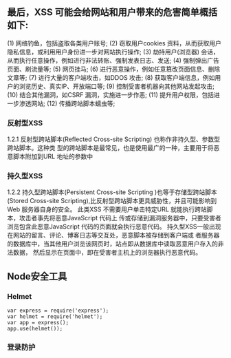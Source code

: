 ## 最后，XSS 可能会给网站和用户带来的危害简单概括如下:
(1) 网络钓鱼，包括盗取各类用户账号;
(2) 窃取用户cookies 资料，从而获取用户隐私信息，或利用用户身份进一步对网站执行操作;
(3) 劫持用户(浏览器) 会话，从而执行任意操作，例如进行非法转账、强制发表日志、发送;
(4) 强制弹出广告页面、刷流量等;
(5) 网页挂马;
(6) 进行恶意操作，例如任意篡改页面信息、删除文章等;
(7) 进行大量的客户端攻击，如DDOS 攻击;
(8) 获取客户端信息，例如用户的浏览历史、真实IP、开放端口等;
(9) 控制受害者机器向其他网站发起攻击;
(10) 结合其他漏洞，如CSRF 漏洞，实施进一步作恶;
(11) 提升用户权限，包括进一步渗透网站;
(12) 传播跨站脚本蠕虫等;

### 反射型XSS
1.2.1
反射型跨站脚本(Reflected Cross-site Scripting) 也称作非持久型、参数型跨站脚本。这种类
型的跨站脚本是最常见，也是使用最广的一种，主要用于将恶意脚本附加到URL 地址的参数中

### 持久型XSS
1.2.2
持久型跨站脚本(Persistent Cross-site Scripting )也等于存储型跨站脚本(Stored Cross-site
Scripting),比反射型跨站脚本更具威胁性，并且可能影响到Web 服务器自身的安全。
此类XSS 不需要用户单击特定URL 就能执行跨站脚本，攻击者事先将恶意JavaScript 代码上
传或存储到漏洞服务器中，只要受害者浏览包含此恶意JavaScript 代码的页面就会执行恶意代码。
持久型XSS一般出现在网站的留言、评论、博客日志等交互处，恶意脚本被存储到客户端或
者服务器的数据库中，当其他用户浏览该网页时，站点即从数据库中读取恶意用户存入的非法数据，
然后显示在页面中，即在受害者主机上的浏览器执行恶意代码。

## Node安全工具
### Helmet
```
var express = require('express');  
var helmet = require('helmet');
var app = express();
app.use(helmet());  
```

### 登录防护




